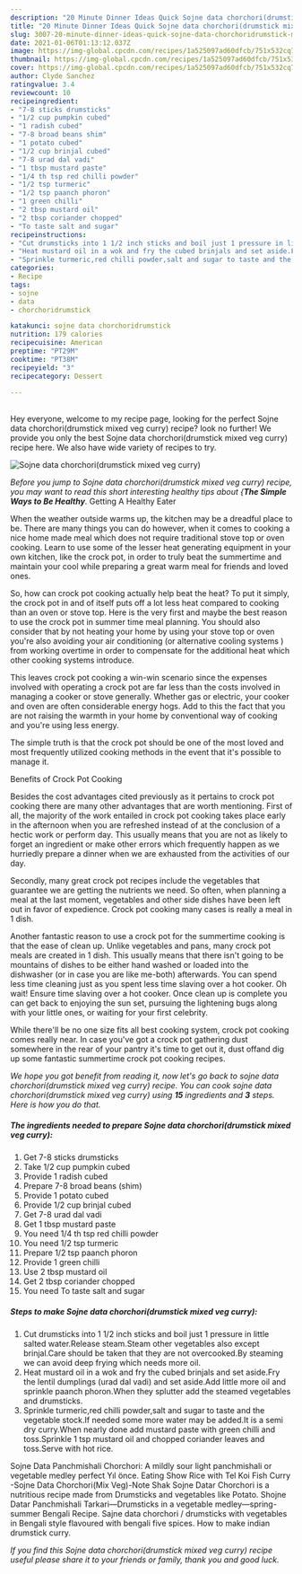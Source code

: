 ```yaml
---
description: "20 Minute Dinner Ideas Quick Sojne data chorchori(drumstick mixed veg curry)"
title: "20 Minute Dinner Ideas Quick Sojne data chorchori(drumstick mixed veg curry)"
slug: 3007-20-minute-dinner-ideas-quick-sojne-data-chorchoridrumstick-mixed-veg-curry
date: 2021-01-06T01:13:12.037Z
image: https://img-global.cpcdn.com/recipes/1a525097ad60dfcb/751x532cq70/sojne-data-chorchoridrumstick-mixed-veg-curry-recipe-main-photo.jpg
thumbnail: https://img-global.cpcdn.com/recipes/1a525097ad60dfcb/751x532cq70/sojne-data-chorchoridrumstick-mixed-veg-curry-recipe-main-photo.jpg
cover: https://img-global.cpcdn.com/recipes/1a525097ad60dfcb/751x532cq70/sojne-data-chorchoridrumstick-mixed-veg-curry-recipe-main-photo.jpg
author: Clyde Sanchez
ratingvalue: 3.4
reviewcount: 10
recipeingredient:
- "7-8 sticks drumsticks"
- "1/2 cup pumpkin cubed"
- "1 radish cubed"
- "7-8 broad beans shim"
- "1 potato cubed"
- "1/2 cup brinjal cubed"
- "7-8 urad dal vadi"
- "1 tbsp mustard paste"
- "1/4 th tsp red chilli powder"
- "1/2 tsp turmeric"
- "1/2 tsp paanch phoron"
- "1 green chilli"
- "2 tbsp mustard oil"
- "2 tbsp coriander chopped"
- "To taste salt and sugar"
recipeinstructions:
- "Cut drumsticks into 1 1/2 inch sticks and boil just 1 pressure in little salted water.Release steam.Steam other vegetables also except brinjal.Care should be taken that they are not overcooked.By steaming we can avoid deep frying which needs more oil."
- "Heat mustard oil in a wok and fry the cubed brinjals and set aside.Fry the lentil dumplings (urad dal vadi) and set aside.Add little more oil and sprinkle paanch phoron.When they splutter add the steamed vegetables and drumsticks."
- "Sprinkle turmeric,red chilli powder,salt and sugar to taste and the vegetable stock.If needed some more water may be added.It is a semi dry curry.When nearly done add mustard paste with green chilli and toss.Sprinkle 1 tsp mustard oil and chopped coriander leaves and toss.Serve with hot rice."
categories:
- Recipe
tags:
- sojne
- data
- chorchoridrumstick

katakunci: sojne data chorchoridrumstick 
nutrition: 179 calories
recipecuisine: American
preptime: "PT29M"
cooktime: "PT38M"
recipeyield: "3"
recipecategory: Dessert

---
```

<br>
Hey everyone, welcome to my recipe page, looking for the perfect Sojne data chorchori(drumstick mixed veg curry) recipe? look no further! We provide you only the best Sojne data chorchori(drumstick mixed veg curry) recipe here. We also have wide variety of recipes to try.
<br>


![Sojne data chorchori(drumstick mixed veg curry)](https://img-global.cpcdn.com/recipes/1a525097ad60dfcb/751x532cq70/sojne-data-chorchoridrumstick-mixed-veg-curry-recipe-main-photo.jpg)

<i>Before you jump to Sojne data chorchori(drumstick mixed veg curry) recipe, you may want to read this short interesting healthy tips about {<strong>The Simple Ways to Be Healthy</strong>.</i>
Getting A Healthy Eater


When the weather outside warms up, the kitchen may be a dreadful place to be. There are many things you can do however, when it comes to cooking a nice home made meal which does not require traditional stove top or oven cooking. Learn to use some of the lesser heat generating equipment in your own kitchen, like the crock pot, in order to truly beat the summertime and maintain your cool while preparing a great warm meal for friends and loved ones.

So, how can crock pot cooking actually help beat the heat? To put it simply, the crock pot in and of itself puts off a lot less heat compared to cooking than an oven or stove top. Here is the very first and maybe the best reason to use the crock pot in summer time meal planning. You should also consider that by not heating your home by using your stove top or oven you're also avoiding your air conditioning (or alternative cooling systems ) from working overtime in order to compensate for the additional heat which other cooking systems introduce.

This leaves crock pot cooking a win-win scenario since the expenses involved with operating a crock pot are far less than the costs involved in managing a cooker or stove generally. Whether gas or electric, your cooker and oven are often considerable energy hogs. Add to this the fact that you are not raising the warmth in your home by conventional way of cooking and you're using less energy.

 The simple truth is that the crock pot should be one of the most loved and most frequently utilized cooking methods in the event that it's possible to manage it.  

Benefits of Crock Pot Cooking

Besides the cost advantages cited previously as it pertains to crock pot cooking there are many other advantages that are worth mentioning. First of all, the majority of the work entailed in crock pot cooking takes place early in the afternoon when you are refreshed instead of at the conclusion of a hectic work or perform day. This usually means that you are not as likely to forget an ingredient or make other errors which frequently happen as we hurriedly prepare a dinner when we are exhausted from the activities of our day.

Secondly, many great crock pot recipes include the vegetables that guarantee we are getting the nutrients we need. So often, when planning a meal at the last moment, vegetables and other side dishes have been left out in favor of expedience. Crock pot cooking many cases is really a meal in 1 dish.

Another fantastic reason to use a crock pot for the summertime cooking is that the ease of clean up.  Unlike vegetables and pans, many crock pot meals are created in 1 dish. This usually means that there isn't going to be mountains of dishes to be either hand washed or loaded into the dishwasher (or in case you are like me-both) afterwards. You can spend less time cleaning just as you spent less time slaving over a hot cooker. Oh wait! Ensure time slaving over a hot cooker. Once clean up is complete you can get back to enjoying the sun set, pursuing the lightening bugs along with your little ones, or waiting for your first celebrity.

While there'll be no one size fits all best cooking system, crock pot cooking comes really near. In case you've got a crock pot gathering dust somewhere in the rear of your pantry it's time to get out it, dust offand dig up some fantastic summertime crock pot cooking recipes.


<i>We hope you got benefit from reading it, now let's go back to sojne data chorchori(drumstick mixed veg curry) recipe. You can cook sojne data chorchori(drumstick mixed veg curry) using <strong>15</strong> ingredients and <strong>3</strong> steps. Here is how you do that.
</i>

##### The ingredients needed to prepare Sojne data chorchori(drumstick mixed veg curry):

1. Get 7-8 sticks drumsticks
1. Take 1/2 cup pumpkin cubed
1. Provide 1 radish cubed
1. Prepare 7-8 broad beans (shim)
1. Provide 1 potato cubed
1. Provide 1/2 cup brinjal cubed
1. Get 7-8 urad dal vadi
1. Get 1 tbsp mustard paste
1. You need 1/4 th tsp red chilli powder
1. You need 1/2 tsp turmeric
1. Prepare 1/2 tsp paanch phoron
1. Provide 1 green chilli
1. Use 2 tbsp mustard oil
1. Get 2 tbsp coriander chopped
1. You need To taste salt and sugar


##### Steps to make Sojne data chorchori(drumstick mixed veg curry):

1. Cut drumsticks into 1 1/2 inch sticks and boil just 1 pressure in little salted water.Release steam.Steam other vegetables also except brinjal.Care should be taken that they are not overcooked.By steaming we can avoid deep frying which needs more oil.
1. Heat mustard oil in a wok and fry the cubed brinjals and set aside.Fry the lentil dumplings (urad dal vadi) and set aside.Add little more oil and sprinkle paanch phoron.When they splutter add the steamed vegetables and drumsticks.
1. Sprinkle turmeric,red chilli powder,salt and sugar to taste and the vegetable stock.If needed some more water may be added.It is a semi dry curry.When nearly done add mustard paste with green chilli and toss.Sprinkle 1 tsp mustard oil and chopped coriander leaves and toss.Serve with hot rice.


Sojne Data Panchmishali Chorchori: A mildly sour light panchmishali or vegetable medley perfect Yıl önce. Eating Show Rice with Tel Koi Fish Curry -Sojne Data Chorchori(Mix Veg)-Note Shak Sojne Datar Chorchori is a nutritious recipe made from Drumsticks and vegetables like Potato. Shojne Datar Panchmishali Tarkari—Drumsticks in a vegetable medley—spring-summer Bengali Recipe. Sajne data chorchori / drumsticks with vegetables in Bengali style flavoured with bengali five spices. How to make indian drumstick curry. 

<i>If you find this Sojne data chorchori(drumstick mixed veg curry) recipe useful please share it to your friends or family, thank you and good luck.</i>
